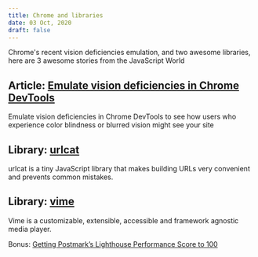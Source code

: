 ```yaml
---
title: Chrome and libraries
date: 03 Oct, 2020
draft: false
---
```


Chrome's recent vision deficiencies emulation, and two awesome libraries, here are 3 awesome stories from the JavaScript World

## Article: [Emulate vision deficiencies in Chrome DevTools](https://addyosmani.com/blog/emulate-vision-deficiencies-devtools/)

Emulate vision deficiencies in Chrome DevTools to see how users who experience color blindness or blurred vision might see your site

## Library: [urlcat](https://github.com/balazsbotond/urlcat)

urlcat is a tiny JavaScript library that makes building URLs very convenient and prevents common mistakes.

## Library: [vime](https://github.com/vime-js/vime)

Vime is a customizable, extensible, accessible and framework agnostic media player.

Bonus: [Getting Postmark’s Lighthouse Performance Score to 100
](https://wildbit.com/blog/2020/09/30/getting-postmark-lighthouse-performance-score-to-100)
